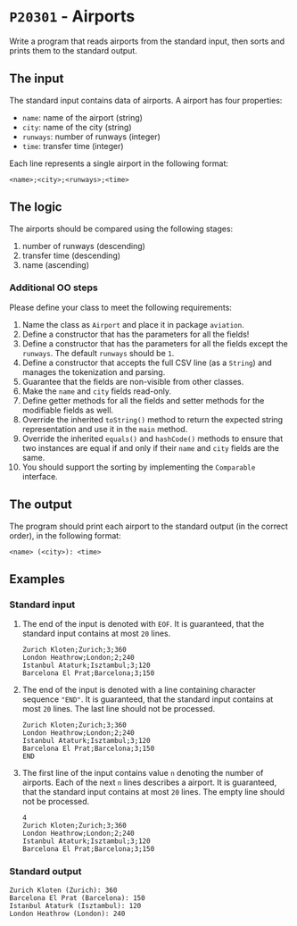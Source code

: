 # `P20301` - Airports

Write a program that reads airports from the standard input, then sorts and prints them to the standard output.

## The input

The standard input contains data of airports. A airport has four properties:

* `name`: name of the airport (string)
* `city`: name of the city (string)
* `runways`: number of runways (integer)
* `time`: transfer time (integer)

Each line represents a single airport in the following format:

```
<name>;<city>;<runways>;<time>
```

## The logic

The airports should be compared using the following stages:

1. number of runways (descending)
2. transfer time (descending)
3. name (ascending)

### Additional OO steps

Please define your class to meet the following requirements:

1. Name the class as `Airport` and place it in package `aviation`.
1. Define a constructor that has the parameters for all the fields!
1. Define a constructor that has the parameters for all the fields except the `runways`. The default `runways` should be `1`.
1. Define a constructor that accepts the full CSV line (as a `String`) and manages the tokenization and parsing.
1. Guarantee that the fields are non-visible from other classes.
1. Make the `name` and `city` fields read-only.
1. Define getter methods for all the fields and setter methods for the modifiable fields as well.
1. Override the inherited `toString()` method to return the expected string representation and use it in the `main` method.
1. Override the inherited `equals()` and `hashCode()` methods to ensure that two instances are equal if and only if their `name` and `city` fields are the same.
1. You should support the sorting by implementing the `Comparable` interface.

## The output

The program should print each airport to the standard output (in the correct order), in the following format:

```
<name> (<city>): <time>
```

## Examples

### Standard input

1.  The end of the input is denoted with `EOF`. It is guaranteed, that the standard input contains at most `20` lines.

    ```
    Zurich Kloten;Zurich;3;360
    London Heathrow;London;2;240
    Istanbul Ataturk;Isztambul;3;120
    Barcelona El Prat;Barcelona;3;150
    ```

1.  The end of the input is denoted with a line containing character sequence `"END"`. It is guaranteed, that the standard input contains at most `20` lines. The last line should not be processed.

    ```
    Zurich Kloten;Zurich;3;360
    London Heathrow;London;2;240
    Istanbul Ataturk;Isztambul;3;120
    Barcelona El Prat;Barcelona;3;150
    END
    ```

2.  The first line of the input contains value `n` denoting the number of airports. Each of the next `n` lines describes a airport. It is guaranteed, that the standard input contains at most `20` lines. The empty line should not be processed.

    ```
    4
    Zurich Kloten;Zurich;3;360
    London Heathrow;London;2;240
    Istanbul Ataturk;Isztambul;3;120
    Barcelona El Prat;Barcelona;3;150
    ```

### Standard output

```
Zurich Kloten (Zurich): 360
Barcelona El Prat (Barcelona): 150
Istanbul Ataturk (Isztambul): 120
London Heathrow (London): 240
```
